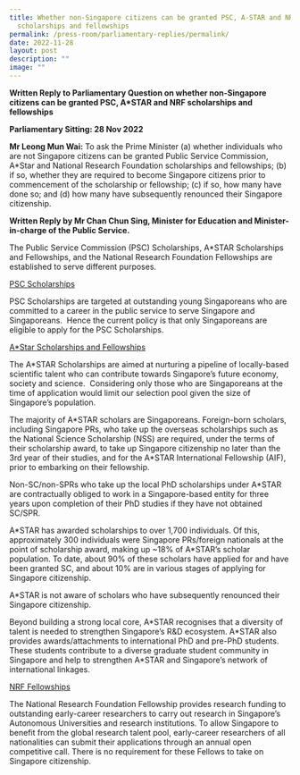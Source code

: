 ```yaml
---
title: Whether non‑Singapore citizens can be granted PSC, A‑STAR and NRF
  scholarships and fellowships
permalink: /press-room/parliamentary-replies/permalink/
date: 2022-11-28
layout: post
description: ""
image: ""
---
```

**Written Reply to Parliamentary Question on whether non-Singapore citizens can be granted PSC, A\*STAR and NRF scholarships and fellowships**  

**Parliamentary Sitting: 28 Nov 2022**  
  
**Mr Leong Mun Wai:** To ask the Prime Minister (a) whether individuals who are not Singapore citizens can be granted Public Service Commission, A\*Star and National Research Foundation scholarships and fellowships; (b) if so, whether they are required to become Singapore citizens prior to commencement of the scholarship or fellowship; (c) if so, how many have done so; and (d) how many have subsequently renounced their Singapore citizenship.  
  
**Written Reply by Mr Chan Chun Sing, Minister for Education and Minister-in-charge of the Public Service.**  
  
The Public Service Commission (PSC) Scholarships, A\*STAR Scholarships and Fellowships, and the National Research Foundation Fellowships are established to serve different purposes.    
  
<u>PSC Scholarships</u>
  
PSC Scholarships are targeted at outstanding young Singaporeans who are committed to a career in the public service to serve Singapore and Singaporeans.  Hence the current policy is that only Singaporeans are eligible to apply for the PSC Scholarships.   
  
<u>A\*Star Scholarships and Fellowships</u> 
  
The A\*STAR Scholarships are aimed at nurturing a pipeline of locally-based scientific talent who can contribute towards Singapore’s future economy, society and science.  Considering only those who are Singaporeans at the time of application would limit our selection pool given the size of Singapore’s population.    
  
The majority of A\*STAR scholars are Singaporeans. Foreign-born scholars, including Singapore PRs, who take up the overseas scholarships such as the National Science Scholarship (NSS) are required, under the terms of their scholarship award, to take up Singapore citizenship no later than the 3rd year of their studies, and for the A\*STAR International Fellowship (AIF), prior to embarking on their fellowship.   
  
Non-SC/non-SPRs who take up the local PhD scholarships under A\*STAR are contractually obliged to work in a Singapore-based entity for three years upon completion of their PhD studies if they have not obtained SC/SPR.  
  
A\*STAR has awarded scholarships to over 1,700 individuals. Of this, approximately 300 individuals were Singapore PRs/foreign nationals at the point of scholarship award, making up ~18% of A\*STAR’s scholar population. To date, about 90% of these scholars have applied for and have been granted SC, and about 10% are in various stages of applying for Singapore citizenship.   
  
A\*STAR is not aware of scholars who have subsequently renounced their Singapore citizenship.  
  
Beyond building a strong local core, A\*STAR recognises that a diversity of talent is needed to strengthen Singapore’s R&D ecosystem. A\*STAR also provides awards/attachments to international PhD and pre-PhD students. These students contribute to a diverse graduate student community in Singapore and help to strengthen A\*STAR and Singapore’s network of international linkages.  
  
<u>NRF Fellowships</u>
  
The National Research Foundation Fellowship provides research funding to outstanding early-career researchers to carry out research in Singapore’s Autonomous Universities and research institutions. To allow Singapore to benefit from the global research talent pool, early-career researchers of all nationalities can submit their applications through an annual open competitive call. There is no requirement for these Fellows to take on Singapore citizenship.